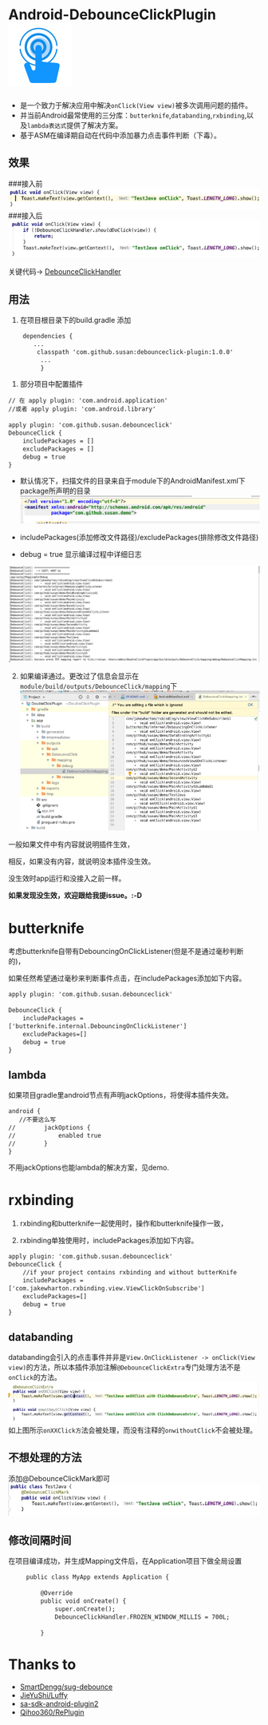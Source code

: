 # Android-DebounceClickPlugin  ![[见图]](https://raw.githubusercontent.com/chouchouyu/Android-DebounceClickPlugin/master/files/logo.png)



>
* 是一个致力于解决应用中解决`onClick(View view)`被多次调用问题的插件。
* 并当前Android最常使用的三分库：`butterknife`,`databanding`,`rxbinding`,以及`lambda表达式`提供了解决方案。
* 基于ASM在编译期自动在代码中添加暴力点击事件判断（下毒）。

## 效果
###接入前
![[见图]](https://raw.githubusercontent.com/chouchouyu/Android-DebounceClickPlugin/master/files/before.png)
###接入后
![[见图]](https://raw.githubusercontent.com/chouchouyu/Android-DebounceClickPlugin/master/files/after.png)

关键代码-> [DebounceClickHandler](https://github.com/chouchouyu/Android-DebounceClickPlugin/blob/master/debounceclick/src/main/java/com/github/susan/debounceclick/java/DebounceClickHandler.java)

## 用法
1. 在项目根目录下的build.gradle 添加
```
    dependencies {
       ...
        classpath 'com.github.susan:debounceclick-plugin:1.0.0'
         ...
         }
```
1. 部分项目中配置插件

```
// 在 apply plugin: 'com.android.application'
//或者 apply plugin: 'com.android.library'

apply plugin: 'com.github.susan.debounceclick'
DebounceClick {
    includePackages = []
    excludePackages = []
    debug = true
}
```

* 默认情况下，扫描文件的目录来自于module下的AndroidManifest.xml下package所声明的目录
![[见图]](https://raw.githubusercontent.com/chouchouyu/Android-DebounceClickPlugin/master/files/packageName.png)
* includePackages(添加修改文件路径)/excludePackages(排除修改文件路径)

* debug = true 显示编译过程中详细日志

![[见图]](https://raw.githubusercontent.com/chouchouyu/Android-DebounceClickPlugin/master/files/logger.png)

2. 如果编译通过。更改过了信息会显示在`module/build/outputs/DebounceClick/mapping`下
![[见图]](https://raw.githubusercontent.com/chouchouyu/Android-DebounceClickPlugin/master/files/Mapping.png)

一般如果文件中有内容就说明插件生效，

相反，如果没有内容，就说明没本插件没生效。

没生效时app运行和没接入之前一样。

**如果发现没生效，欢迎跟给我提issue。:-D**



# butterknife 
考虑butterknife自带有DebouncingOnClickListener(但是不是通过毫秒判断的)，

如果任然希望通过毫秒来判断事件点击，在includePackages添加如下内容。
```
apply plugin: 'com.github.susan.debounceclick'

DebounceClick {
    includePackages = ['butterknife.internal.DebouncingOnClickListener']
    excludePackages=[]
    debug = true
}
```
## lambda
如果项目gradle里android节点有声明jackOptions，将使得本插件失效。
```
android {
   //不要这么写
//        jackOptions {
//            enabled true
//        }
}
```
不用jackOptions也能lambda的解决方案，见demo.
# rxbinding

1. rxbinding和butterknife一起使用时，操作和butterknife操作一致，

3. rxbinding单独使用时，includePackages添加如下内容。
```
apply plugin: 'com.github.susan.debounceclick'
DebounceClick {
    //if your project contains rxbinding and without butterKnife
    includePackages = ['com.jakewharton.rxbinding.view.ViewClickOnSubscribe']
    excludePackages=[]
    debug = true
}
```

 ## databanding
 databanding会引入的点击事件并非是`View.OnClickListener -> onClick(View view)`的方法，所以本插件添加注解`@DebounceClickExtra`专门处理方法不是`onClick`的方法。
![[见图]](https://raw.githubusercontent.com/chouchouyu/Android-DebounceClickPlugin/master/files/extrClickMethod.png)
 如上图所示`onXXClick方`法会被处理，而没有注释的`onwithoutClick`不会被处理。
  ## 不想处理的方法
  添加@DebounceClickMark即可
![[见图]](https://raw.githubusercontent.com/chouchouyu/Android-DebounceClickPlugin/master/files/passMethod.png)
 ## 修改间隔时间
 在项目编译成功，并生成Mapping文件后，在Application项目下做全局设置
 ```
      public class MyApp extends Application {
      
          @Override
          public void onCreate() {
              super.onCreate();
              DebounceClickHandler.FROZEN_WINDOW_MILLIS = 700L;
        
          }
```
# Thanks to
* [SmartDengg/sug-debounce](https://github.com/SmartDengg/sug-debounce)
* [JieYuShi/Luffy](https://github.com/JieYuShi/Luffy)
* [sa-sdk-android-plugin2](https://github.com/sensorsdata/sa-sdk-android-plugin2)
* [Qihoo360/RePlugin](https://github.com/Qihoo360/RePlugin)
         
 
